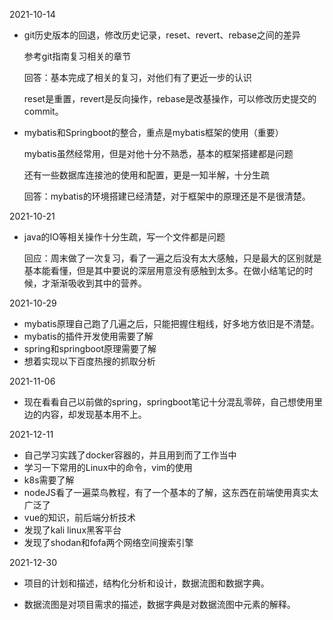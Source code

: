 2021-10-14

- git历史版本的回退，修改历史记录，reset、revert、rebase之间的差异

  参考git指南复习相关的章节

  回答：基本完成了相关的复习，对他们有了更近一步的认识

  reset是重置，revert是反向操作，rebase是改基操作，可以修改历史提交的commit。

- mybatis和Springboot的整合，重点是mybatis框架的使用（重要）

  mybatis虽然经常用，但是对他十分不熟悉，基本的框架搭建都是问题

  还有一些数据库连接池的使用和配置，更是一知半解，十分生疏
  
  回答：mybatis的环境搭建已经清楚，对于框架中的原理还是不是很清楚。

2021-10-21

- java的IO等相关操作十分生疏，写一个文件都是问题

  回应：周末做了一次复习，看了一遍之后没有太大感触，只是最大的区别就是基本能看懂，但是其中要说的深层用意没有感触到太多。在做小结笔记的时候，才渐渐吸收到其中的营养。

2021-10-29

- mybatis原理自己跑了几遍之后，只能把握住粗线，好多地方依旧是不清楚。
- mybatis的插件开发使用需要了解
- spring和springboot原理需要了解
- 想着实现以下百度热搜的抓取分析

2021-11-06

- 现在看看自己以前做的spring，springboot笔记十分混乱零碎，自己想使用里边的内容，却发现基本用不上。

2021-12-11

- 自己学习实践了docker容器的，并且用到而了工作当中
- 学习一下常用的Linux中的命令，vim的使用
- k8s需要了解
- nodeJS看了一遍菜鸟教程，有了一个基本的了解，这东西在前端使用真实太广泛了
- vue的知识，前后端分析技术
- 发现了kali linux黑客平台
- 发现了shodan和fofa两个网络空间搜索引擎

2021-12-30

- 项目的计划和描述，结构化分析和设计，数据流图和数据字典。

- 数据流图是对项目需求的描述，数据字典是对数据流图中元素的解释。




